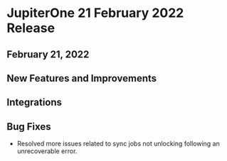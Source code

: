 # JupiterOne 21 February 2022 Release

## February 21, 2022


## New Features and Improvements


## Integrations


## Bug Fixes
- Resolved more issues related to sync jobs not unlocking following an unrecoverable error.

